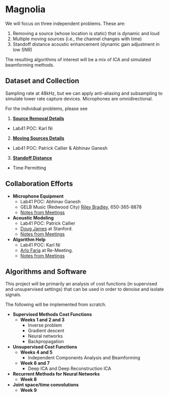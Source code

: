 # Magnolia

We will focus on three independent problems. These are:

1. Removing a source (whose location is static) that is dynamic and loud
2. Multiple moving sources (i.e., the channel changes with time)
3. Standoff distance acoustic enhancement (dynamic gain adjustment in low SNR)

The resulting algorithms of interest will be a mix of ICA and simulated beamforming methods.

## Dataset and Collection

Sampling rate at 48kHz, but we can apply anti-aliasing and subsampling to simulate lower rate capture devices. Microphones are omnidirectional.

For the individual problems, please see  

1. [**Source Removal Details**](sourceremove.md)
  - Lab41 POC: Karl Ni
2. [**Moving Sources Details**](movingsource.md)
  - Lab41 POC: Patrick Callier & Abhinav Ganesh
3. [**Standoff Distance**](standoff.md)
  - Time Permitting

## Collaboration Efforts

- **Microphone Equipment**
  - Lab41 POC: Abhinav Ganesh
  - GELB Music (Redwood City) [Riley Bradley](mailto:riley@gelbmusic.com), 650-365-8878
  - [Notes from Meetings](micequipment.md)
- **Acoustic Modeling**
  - Lab41 POC: Patrick Callier
  - [Doug James](mailto:djames@stanford.edu) at Stanford.
  - [Notes from Meetings](acousticmodel.md)
- **Algorithm Help**
  - Lab41 POC: Karl Ni
  - [Arlo Faria](mailto:arlo@remeeting.com) at Re-Meeting.
  - [Notes from Meetings](algorithmhelp.md)

## Algorithms and Software

This project will be primarily an analysis of cost functions (in supervised and unsupervised settings) that can be used in order to denoise and isolate signals.

The following will be implemented from scratch.

- **Supervised Methods Cost Functions**
  - **Weeks 1 and 2 and 3**
    - Inverse problem
    - Gradient descent
    - Neural networks
    - Backpropagation
- **Unsupervised Cost Functions** 
  - **Weeks 4 and 5**
    - Independent Components Analysis and Beamforming
  - **Week 6 and 7** 
    - Deep ICA and Deep Reconstruction ICA
- **Recurrent Methods for Neural Networks**
  - **Week 8**
- **Joint space/time convolutions**
  - **Week 9**

